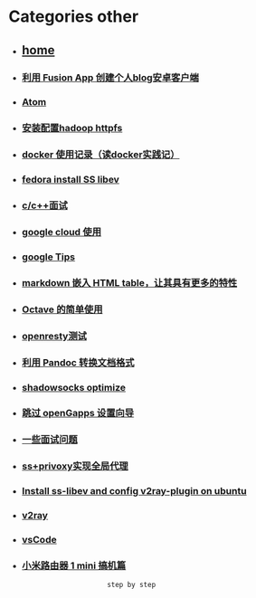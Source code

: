 # Categories other

* ## [home](../README.md)
* ### [利用 Fusion App 创建个人blog安卓客户端](UseFusionAppCreateBlogApp.md)
* ### [Atom](atom.md)
* ### [安装配置hadoop httpfs](config_hadoop_httpfs.md)
* ### [docker 使用记录（读docker实践记）](docker.md)
* ### [fedora install SS libev](fedoraInstallSS.md)
* ### [c/c++面试](find_a_job.md)
* ### [google cloud 使用](googleCloud.md)
* ### [google Tips](google_search_tips.md)
* ### [markdown 嵌入 HTML table，让其具有更多的特性](markdownHtmlTable.md)
* ### [Octave 的简单使用](octave.md)
* ### [openresty测试](openresty_test.md)
* ### [利用 Pandoc 转换文档格式](pandocConvertDoc.md)
* ### [shadowsocks optimize](shadowsocksOptimize.md)
* ### [跳过 openGapps 设置向导](skip_opengapps_init.md)
* ### [一些面试问题](someInterviewQuestions.md)
* ### [ss+privoxy实现全局代理](ss_privoxy.md)
* ### [Install ss-libev and config v2ray-plugin on ubuntu](ubuntuInstallSSAndV2rayPlugin.md)
* ### [v2ray](v2ray.md)
* ### [vsCode ](vsCode.md)
* ### [小米路由器 1 mini 搞机篇](xiaomiMini.md)
                           step by step